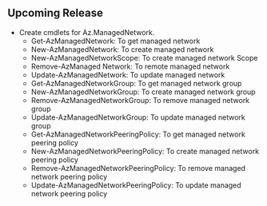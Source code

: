 <!--
    Please leave this section at the top of the change log.

    Changes for the upcoming release should go under the section titled "Upcoming Release", and should adhere to the following format:

    ## Upcoming Release
    * Overview of change #1
        - Additional information about change #1
    * Overview of change #2
        - Additional information about change #2
        - Additional information about change #2
    * Overview of change #3
    * Overview of change #4
        - Additional information about change #4

    ## YYYY.MM.DD - Version X.Y.Z (Previous Release)
    * Overview of change #1
        - Additional information about change #1
-->

## Upcoming Release
* Create cmdlets for Az.ManagedNetwork.
    - Get-AzManagedNetwork: To get managed network
    - New-AzManagedNetwork: To create managed network
    - New-AzManagedNetworkScope: To create managed network Scope
    - Remove-AzManaged Network: To remote managed network
    - Update-AzManagedNetwork: To update managed network
    - Get-AzManagedNetworkGroup: To get managed network group
    - New-AzManagedNetworkGroup: To create managed network group
    - Remove-AzManagedNetworkGroup: To remove managed network group
    - Update-AzManagedNetworkGroup: To update managed network group
    - Get-AzManagedNetworkPeeringPolicy: To get managed network peering policy
    - New-AzManagedNetworkPeeringPolicy: To create managed network peering policy
    - Remove-AzManagedNetworkPeeringPolicy: To remove managed network peering policy
    - Update-AzManagedNetworkPeeringPolicy: To update managed network peering policy

